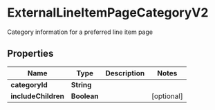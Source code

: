 

# ExternalLineItemPageCategoryV2

Category information for a preferred line item page

## Properties

| Name | Type | Description | Notes |
|------------ | ------------- | ------------- | -------------|
|**categoryId** | **String** |  |  |
|**includeChildren** | **Boolean** |  |  [optional] |



